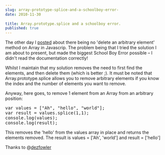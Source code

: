 ```yaml
---
slug: array-prototype-splice-and-a-schoolboy-error-
date: 2010-11-30
 
title: Array.prototype.splice and a schoolboy error.
published: true
---
```

<p>The other day I <a href="/js-quickly-removing-an-arbitrary-element-from">posted</a> about
there being no 'delete an arbitrary element' method on Array in Javascrip.
 The problem being that I tried the solution I am about to present, but made
the biggest School Boy Error possible &ndash; I didn't read the documentation
correctly!</p>

<p>Whilst I maintain that my solution removes the need to first find the
elements, and then delete them (which is better ;).  It must be noted that
Array.prototype.splice allows you to remove arbitrary elements if you know
the index and the number of elements you want to remove.</p>

<p>Anyway, here goes, to remove 1 element from an Array from an arbitrary
position:</p>

<div class="CodeRay">
  <div class="code"><pre><span class="keyword">var</span> values = [<span class="string"><span class="delimiter">&quot;</span><span class="content">Ah</span><span class="delimiter">&quot;</span></span>, <span class="string"><span class="delimiter">&quot;</span><span class="content">hello</span><span class="delimiter">&quot;</span></span>, <span class="string"><span class="delimiter">&quot;</span><span class="content">world</span><span class="delimiter">&quot;</span></span>];
<span class="keyword">var</span> result = values.splice(<span class="integer">1</span>,<span class="integer">1</span>);
console.log(values);
console.log(result);</pre></div>
</div>


<p>This removes the 'hello' from the values array in place and returns the
elements removed.  The result is values = ['Ah', 'world'] and result =
['hello']</p>

<p>Thanks to @<a href="http://www.twitter.com/dezfowler">dezfowler</a></p>

